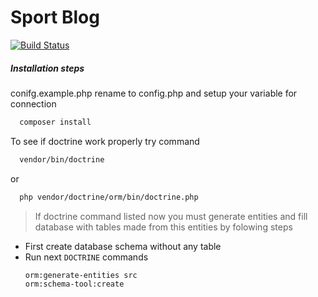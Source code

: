 # Sport Blog

[![Build Status](https://img.shields.io/static/v1?label=Sport&message=Blog&color=success&style=for-the-badge)](https://github.com/MarkoIvkovicc/SportBlog)

<This will be description> 

##### Installation steps

  conifg.example.php rename to config.php and setup your variable for connection

  ```sh
    composer install
  ```
  To see if doctrine work properly try command
  ```sh
    vendor/bin/doctrine
  ```
or
  ```sh
    php vendor/doctrine/orm/bin/doctrine.php
  ```
   
>If doctrine command listed now you must generate entities and fill database with tables made from this entities by folowing steps
  - First create database schema without any table
  - Run next `DOCTRINE` commands
    ```sh
    orm:generate-entities src
    orm:schema-tool:create
    ```